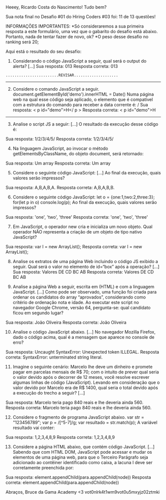 Heeey, Ricardo Costa do Nascimento!
Tudo bem?

Sua nota final no Desafio #01 do Hiring Coders #03 foi: 11 de 13 questões!

INFORMAÇÕES IMPORTANTES:
*Só consideraremos a sua primeira resposta a este formulário, uma vez que o gabarito do desafio está abaixo. Portanto, nada de tentar fazer de novo, ok?
*O peso desse desafio no ranking será 20;

Aqui está o resultado do seu desafio:
1. Considerando o código JavaScript a seguir, qual será o output do alerta?
[...]
Sua resposta: 013
Resposta correta: 013


`........................REVISAR....................`

---
2. Considere o comando JavaScript a seguir.
document.getElementById('demo').innerHTML = Date()
Numa página web na qual esse código seja aplicado, o elemento que é compatível com a estrutura do comando para receber a data corrente é:
/
Sua resposta: < p id="demo">H</ p >
Resposta correta: < p id="demo">H
----
3. Analise o script JS a seguir:
[...]
O resultado da execução desse código é:

Sua resposta: 1/2/3/4/5/
Resposta correta: 1/2/3/4/5/

4. Na linguagem JavaScript, ao invocar o método getElementsByClassName, do objeto document, será retornado:

Sua resposta: Um array
Resposta correta: Um array

5. Considere o seguinte código JavaScript:
[...]
Ao final da execução, quais valores serão impressos?

Sua resposta: A,B,A,B,A.
Resposta correta: A,B,A,B,B.

6. Considere o seguinte código JavaScript:
let o = {one:1,two:2,three:3};
for(let p in o) console.log(p);
Ao final da execução, quais valores serão impressos?

Sua resposta: 'one', 'two', 'three'
Resposta correta: 'one', 'two', 'three'

7. Em JavaScript, o operador new cria e inicializa um novo objeto.
Qual operador NÃO representa a criação de um objeto de tipo nativo JavaScript?

Sua resposta: var l = new ArrayList();
Resposta correta: var l = new ArrayList();

8. Analise os extratos de uma página Web incluindo o código JS exibido a seguir. Qual será o valor no elemento de id=“box” após a operação?
[...]
Sua resposta: Valores DE CD BC AB
Resposta correta: Valores DE CD BC AB

9. Analise a página Web a seguir, escrita em (HTML) e com a linguagem JavaScript.
[...]
Como pode ser observado, uma função foi criada para ordenar os candidatos do array “aprovados”, considerando como critério de ordenação nota e idade. Ao executar este script no navegador Google Chrome, versão 64, pergunta-se: qual candidato ficou em segundo lugar?

Sua resposta: João Oliveira
Resposta correta: João Oliveira

10. Analise o código JavaScript abaixo.
[...]
No navegador Mozilla Firefox, dado o código acima, qual é a mensagem que aparece no console de erro?

Sua resposta: Uncaught SyntaxError: Unexpected token ILLEGAL.
Resposta correta: SyntaxError: unterminated string literal.

11. Imagine o seguinte cenário: Marcelo lhe deve um dinheiro e promete pagar em parcelas mensais de R$ 70; com o intuito de prever qual seria o valor devido após o decorrer de 12 meses, você resolve escrever algumas linhas de código (JavaScript). Levando em consideração que o valor devido por Marcelo era de R$ 1400, qual seria o total devido após a execução do trecho a seguir?
[...]

Sua resposta: Marcelo teria pago 840 reais e lhe deveria ainda 560.
Resposta correta: Marcelo teria pago 840 reais e lhe deveria ainda 560.

12. Considere o fragmento de programa JavaScript abaixo.
var str = "123456789";
var p = /[^5-7]/g;
var resultado = str.match(p);
A variável resultado vai conter:

Sua resposta: 1,2,3,4,8,9
Resposta correta: 1,2,3,4,8,9

13. Considere a página HTML abaixo, que contém código JavaScript.
[...]
Sabendo que com HTML DOM, JavaScript pode acessar e mudar os elementos de uma página web, para que o Terceiro Parágrafo seja adicionado ao contêiner identificado como caixa, a lacuna I deve ser corretamente preenchida por:

Sua resposta: element.appendChild(para.appendChild(node))
Resposta correta: element.appendChild(para.appendChild(node))

Abraços,
Bruce da Gama Academy <3
vot0nlrk4t1wm9vot0u5mxyjz02ztmki